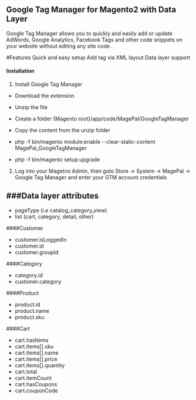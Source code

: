 ## Google Tag Manager for Magento2 with Data Layer
Google Tag Manager allows you to quickly and easily add or update AdWords, Google Analytics, Facebook Tags and other code snippets on your website without editing any site code.

#Features
Quick and easy setup
Add tag via XML layout
Data layer support

#### Installation
1. Install Google Tag Manager
 * Download the extension
 * Unzip the file
 * Create a folder {Magento root}/app/code/MagePal/GoogleTagManager
 * Copy the content from the unzip folder

 * php -f bin/magento module:enable --clear-static-content MagePal_GoogleTagManager
 * php -f bin/magento setup:upgrade

2. Log into your Magetno Admin, then goto Store -> System -> MagePal -> Google Tag Manager and enter your GTM account credentials

###Data layer attributes
---------
* pageType (i.e catalog_category_view)
* list (cart, category, detail, other)

####Customer
* customer.isLoggedIn
* customer.id
* customer.groupId

####Category
* category.id
* customer.category

####Product
* product.id
* product.name
* product.sku

####Cart
* cart.hasItems
* cart.items[].sku
* cart.items[].name
* cart.items[].price
* cart.items[].quantity
* cart.total
* cart.itemCount
* cart.hasCoupons
* cart.couponCode

